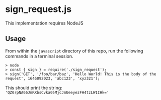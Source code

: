 # sign_request.js

This implementation requires NodeJS

## Usage

From within the `javascript` directory of this repo, run the following commands in a terminal session.

```
> node
> const { sign } = require('./sign_request');
> sign('GET', '/foo/bar/baz', 'Hello World! This is the body of the request', 1646092023, 'abc123', 'xyz321');
```

This should print the string: `'QZ0rpNA66JmRXbsCvka05MjcJmUeeyezFH4tzLW1IHk='`